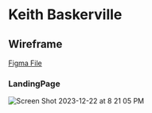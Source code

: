 # Keith Baskerville 




## Wireframe
[Figma File](https://www.figma.com/file/4Edq0Xmq7dcAlGVq8i3owp/PortfolioLandingPage?node-id=1%3A14&mode=dev)
### LandingPage

![Screen Shot 2023-12-22 at 8 21 05 PM](https://github.com/OhziiiLov3/myPortfolio24/assets/79301007/59f4e6cc-3de7-4c3f-b7cc-295919f913e4)

